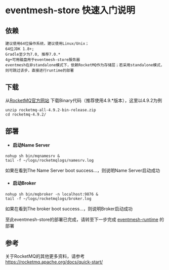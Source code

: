 # eventmesh-store 快速入门说明

## 依赖

```
建议使用64位操作系统，建议使用Linux/Unix；
64位JDK 1.8+;
Gradle至少为7.0, 推荐7.0.*
4g+可用磁盘用于eventmesh-store服务器
eventmesh在非standalone模式下，依赖RocketMQ作为存储层；若采用standalone模式，则可跳过该步，直接进行runtime的部署
```


## 下载

从[RocketMQ官方网站](https://rocketmq.apache.org/dowloading/releases/) 下载Binary代码（推荐使用4.9.*版本），这里以4.9.2为例

```
unzip rocketmq-all-4.9.2-bin-release.zip
cd rocketmq-4.9.2/
```


## 部署

- #### 启动Name Server

```
nohup sh bin/mqnamesrv &
tail -f ~/logs/rocketmqlogs/namesrv.log
```

如果在看到The Name Server boot success...，则说明Name Server启动成功

- #### 启动Broker

```
nohup sh bin/mqbroker -n localhost:9876 &
tail -f ~/logs/rocketmqlogs/broker.log
```

如果在看到The broker boot success...，则说明Broker启动成功

至此eventmesh-store的部署已完成，请转至下一步完成 [eventmesh-runtime](https://github.com/apache/incubator-eventmesh/blob/master/docs/zh/instruction/02-runtime.md) 的部署


## 参考
关于RocketMQ的其他更多资料，请参考 <https://rocketmq.apache.org/docs/quick-start/>



